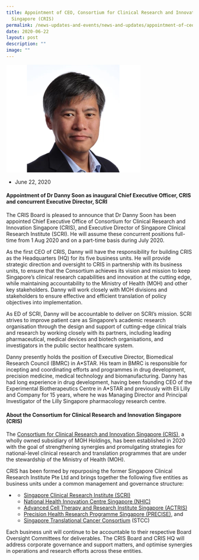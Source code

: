 ```yaml
---
title: Appointment of CEO, Consortium for Clinical Research and Innovation
  Singapore (CRIS)
permalink: /news-updates-and-events/news-and-updates/appointment-of-ceo-cris/
date: 2020-06-22
layout: post
description: ""
image: ""
---
```

![](/images/Resources/In%20the%20news/june%2022,%202020.jpg)

*   June 22, 2020
    

#### Appointment of Dr Danny Soon as inaugural Chief Executive Officer, CRIS and concurrent Executive Director, SCRI

The CRIS Board is pleased to announce that Dr Danny Soon has been appointed Chief Executive Office of Consortium for Clinical Research and Innovation Singapore (CRIS), and Executive Director of Singapore Clinical Research Institute (SCRI). He will assume these concurrent positions full-time from 1 Aug 2020 and on a part-time basis during July 2020.

As the first CEO of CRIS, Danny will have the responsibility for building CRIS as the Headquarters (HQ) for its five business units. He will provide strategic direction and oversight to CRIS in partnership with its business units, to ensure that the Consortium achieves its vision and mission to keep Singapore’s clinical research capabilities and innovation at the cutting edge, while maintaining accountability to the Ministry of Health (MOH) and other key stakeholders. Danny will work closely with MOH divisions and stakeholders to ensure effective and efficient translation of policy objectives into implementation.

As ED of SCRI, Danny will be accountable to deliver on SCRI’s mission. SCRI strives to improve patient care as Singapore’s academic research organisation through the design and support of cutting-edge clinical trials and research by working closely with its partners, including leading pharmaceutical, medical devices and biotech organisations, and investigators in the public sector healthcare system.

Danny presently holds the position of Executive Director, Biomedical Research Council (BMRC) in A\*STAR. His team in BMRC is responsible for incepting and coordinating efforts and programmes in drug development, precision medicine, medical technology and biomanufacturing. Danny has had long experience in drug development, having been founding CEO of the Experimental Biotherapeutics Centre in A\*STAR and previously with Eli Lilly and Company for 15 years, where he was Managing Director and Principal Investigator of the Lilly Singapore pharmacology research centre.

#### About the Consortium for Clinical Research and Innovation Singapore (CRIS)

The [Consortium for Clinical Research and Innovation Singapore (CRIS)](https://www.cris.sg/), a wholly owned subsidiary of MOH Holdings, has been established in 2020 with the goal of strengthening synergies and promulgating strategies for national-level clinical research and translation programmes that are under the stewardship of the Ministry of Health (MOH).

CRIS has been formed by repurposing the former Singapore Clinical Research Institute Pte Ltd and brings together the following five entities as business units under a common management and governance structure:

*   *   [Singapore Clinical Research Institute (SCRI)](https://www.scri.edu.sg/)
    *   [National Health Innovation Centre Singapore (NHIC)](https://nhic.sg/web/)
    *   [Advanced Cell Therapy and Research Institute Singapore (ACTRIS)](https://www.actris.sg/)
    *   [Precision Health Research Programme Singapore (PRECISE)](https://www.npm.sg/), and
    *   [Singapore Translational Cancer Consortium](https://www.stcc.sg/) (STCC)

Each business unit will continue to be accountable to their respective Board Oversight Committees for deliverables. The CRIS Board and CRIS HQ will address corporate governance and support matters, and optimise synergies in operations and research efforts across these entities.